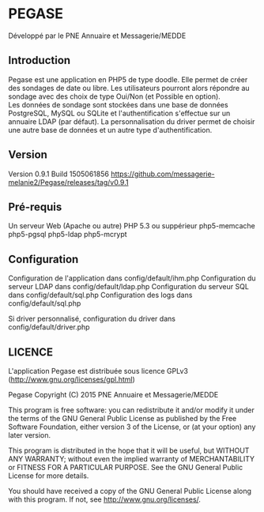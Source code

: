 PEGASE
======

Développé par le PNE Annuaire et Messagerie/MEDDE

Introduction
------------

Pegase est une application en PHP5 de type doodle. Elle permet de créer des sondages de date ou libre. Les utilisateurs pourront alors répondre au sondage avec des choix de type Oui/Non (et Possible en option).  
Les données de sondage sont stockées dans une base de données PostgreSQL, MySQL ou SQLite et l'authentification s'effectue sur un annuaire LDAP (par défaut). La personnalisation du driver permet de choisir une autre base de données et un autre type d'authentification.

Version
-------

Version 0.9.1
Build 1505061856
https://github.com/messagerie-melanie2/Pegase/releases/tag/v0.9.1

Pré-requis
------------

Un serveur Web (Apache ou autre)
PHP 5.3 ou suppérieur
php5-memcache
php5-pgsql
php5-ldap
php5-mcrypt

Configuration
-------------

Configuration de l'application dans config/default/ihm.php
Configuration du serveur LDAP dans config/default/ldap.php
Configuration du serveur SQL dans config/default/sql.php
Configuration des logs dans config/default/sql.php

Si driver personnalisé, configuration du driver dans config/default/driver.php

LICENCE
-------

L'application Pegase est distribuée sous licence GPLv3 (http://www.gnu.org/licenses/gpl.html)

Pegase Copyright (C) 2015 PNE Annuaire et Messagerie/MEDDE

This program is free software: you can redistribute it and/or modify it under the terms of the GNU General Public License as published by the Free Software Foundation, either version 3 of the License, or (at your option) any later version.

This program is distributed in the hope that it will be useful, but WITHOUT ANY WARRANTY; without even the implied warranty of MERCHANTABILITY or FITNESS FOR A PARTICULAR PURPOSE. See the GNU General Public License for more details.

You should have received a copy of the GNU General Public License along with this program. If not, see http://www.gnu.org/licenses/.
